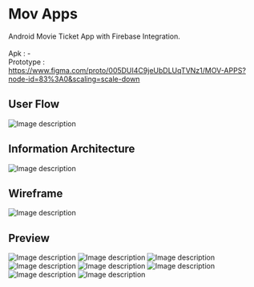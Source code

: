 # Mov Apps
Android Movie Ticket App with Firebase Integration. <br> <br>
Apk : - <br>
Prototype : https://www.figma.com/proto/005DUI4C9jeUbDLUqTVNz1/MOV-APPS?node-id=83%3A0&scaling=scale-down

## User Flow
![Image description](https://github.com/baziyad48/Mov_Apps/blob/master/app/src/main/res/user_flow.png)

## Information Architecture
![Image description](https://github.com/baziyad48/Mov_Apps/blob/master/app/src/main/res/information_architecture.png)

## Wireframe
![Image description](https://github.com/baziyad48/Mov_Apps/blob/master/app/src/main/res/wireframe.png)

## Preview
![Image description](https://github.com/baziyad48/Mov_Apps/blob/master/app/src/main/res/Splash%20Screen.png)
![Image description](https://github.com/baziyad48/Mov_Apps/blob/master/app/src/main/res/Sign%20In.png)
![Image description](https://github.com/baziyad48/Mov_Apps/blob/master/app/src/main/res/Home%20Screen.png)
![Image description](https://github.com/baziyad48/Mov_Apps/blob/master/app/src/main/res/Movie%20Details.png)
![Image description](https://github.com/baziyad48/Mov_Apps/blob/master/app/src/main/res/Chair%20Selection.png)
![Image description](https://github.com/baziyad48/Mov_Apps/blob/master/app/src/main/res/Pay%20Screen.png)
![Image description](https://github.com/baziyad48/Mov_Apps/blob/master/app/src/main/res/My%20Tickets.png)
![Image description](https://github.com/baziyad48/Mov_Apps/blob/master/app/src/main/res/Ticket%20Information.png)
